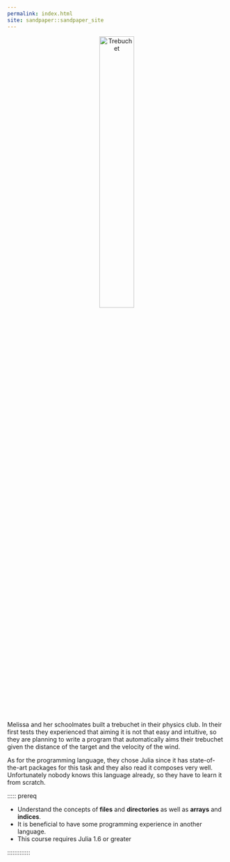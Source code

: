 ```yaml
---
permalink: index.html
site: sandpaper::sandpaper_site
---
```


<p align="center">
<img src="https://upload.wikimedia.org/wikipedia/commons/e/ee/Trebuchet_Scheme.svg" alt="Trebuchet" style="width:40%; height:auto;">
</p>

Melissa and her schoolmates built a trebuchet in their physics club.  In their
first tests they experienced that aiming it is not that easy and intuitive, so
they are planning to write a program that automatically aims their trebuchet
given the distance of the target and the velocity of the wind.

As for the programming language, they chose Julia since it has state-of-the-art
packages for this task and they also read it composes very well.  Unfortunately
nobody knows this language already, so they have to learn it from scratch.

:::::  prereq

- Understand the concepts of **files** and **directories** as well as **arrays**
and **indices**.
- It is beneficial to have some programming experience in another language.
- This course requires Julia 1.6 or greater

:::::::::::::




